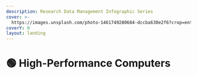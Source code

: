 ```yaml
---
description: Research Data Management Infographic Series
cover: >-
  https://images.unsplash.com/photo-1461749280684-dccba630e2f6?crop=entropy&cs=srgb&fm=jpg&ixid=M3wxOTcwMjR8MHwxfHNlYXJjaHw1fHxTdXBlciUyMENvbXB1dGVyc3xlbnwwfHx8fDE2ODk1OTg2MjF8MA&ixlib=rb-4.0.3&q=85
coverY: 0
layout: landing
---
```


# 🟢 High-Performance Computers

